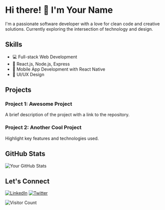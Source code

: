 <!-- Header -->
# Hi there! 👋 I'm Your Name

<!-- Introduction -->
I'm a passionate software developer with a love for clean code and creative solutions. Currently exploring the intersection of technology and design.

<!-- Skills -->
## Skills
- 💻 Full-stack Web Development
- 🚀 React.js, Node.js, Express
- 📱 Mobile App Development with React Native
- 🎨 UI/UX Design

<!-- Projects -->
## Projects
### Project 1: Awesome Project
A brief description of the project with a link to the repository.

### Project 2: Another Cool Project
Highlight key features and technologies used.

<!-- GitHub Stats -->
## GitHub Stats
![Your GitHub Stats](https://github-readme-stats.vercel.app/api?username=yourusername&show_icons=true&count_private=true&hide=prs,issues&theme=radical)

<!-- Social Media Links -->
## Let's Connect
[![LinkedIn](https://img.shields.io/badge/LinkedIn-YourName-blue)](https://www.linkedin.com/in/yourname/)
[![Twitter](https://img.shields.io/badge/Twitter-@yourusername-blue)](https://twitter.com/yourusername)

<!-- Footer -->
![Visitor Count](https://visitor-badge.glitch.me/badge?page_id=yourusername.yourusername)
